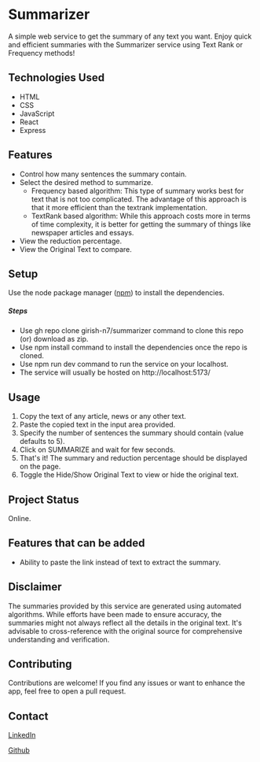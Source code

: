<h1>Summarizer</h1>
    <p>A simple web service to get the summary of any text you want. Enjoy quick and efficient summaries with the Summarizer service using Text Rank or Frequency methods!</p>
 
<h2>Technologies Used</h2>
    <ul>
        <li>HTML</li>
        <li>CSS</li>
        <li>JavaScript</li>
        <li>React</li>
        <li>Express</li>
    </ul>

<h2>Features</h2>
    <ul>
        <li>Control how many sentences the summary contain.</li>
        <li>Select the desired method to summarize.
            <ul>
                <li>Frequency based algorithm: This type of summary works best for text that is not too complicated.
                    The advantage of this approach is that it more efficient than the textrank implementation.
                </li>
                <li>TextRank based algorithm: While this approach costs more in terms of time complexity,
                    it is better for  getting the summary of things like newspaper articles and essays.
                </li>
            </ul>    
        </li>
        <li>View the reduction percentage.</li>
        <li>View the Original Text to compare.</li>
    </ul>
    
<h2>Setup</h2>
    <p>Use the node package manager (<a href="https://www.npmjs.com/">npm</a>) to install the dependencies.</p>

<h5>Steps</h5>
    <ul>
        <li>Use gh repo clone girish-n7/summarizer command to clone this repo (or) download as zip.</li>
        <li>Use npm install command to install the dependencies once the repo is cloned.</li>
        <li>Use npm run dev command to run the service on your localhost.</li>
        <li>The service will usually be hosted on http://localhost:5173/</li>
    </ul>

<h2>Usage</h2>
    <ol>
        <li>Copy the text of any article, news or any other text.</li>
        <li>Paste the copied text in the input area provided.</li>
        <li>Specify the number of sentences the summary should contain (value defaults to 5).</li>
        <li>Click on SUMMARIZE and wait for few seconds.</li>
        <li>That's it! The summary and reduction percentage should be displayed on the page.</li>
        <li>Toggle the Hide/Show Original Text to view or hide the original text.</li>
    </ol>
    
<h2>Project Status</h2>
    <p>Online.</p>

<h2>Features that can be added</h2>
    <ul>
        <li>Ability to paste the link instead of text to extract the summary.</li>
    </ul>

<h2>Disclaimer</h2>
    <p>The summaries provided by this service are generated using automated algorithms. While efforts have been made to ensure accuracy, the summaries might not always reflect all the details in the original text. It's advisable to cross-reference with the original source for comprehensive understanding and verification.</p>
 
<h2>Contributing</h2>
    <p>Contributions are welcome! If you find any issues or want to enhance the app, feel free to open a pull request.</p>

<h2>Contact</h2>
    <p><a href="https://www.linkedin.com/in/girish-n-7075ba1a4">LinkedIn</a></p>
    <p><a href="https://github.com/girish-n7">Github</a></p>
